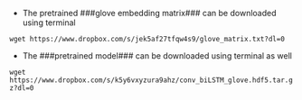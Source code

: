 - The pretrained ###glove embedding matrix### can be downloaded using terminal


``` wget https://www.dropbox.com/s/jek5af27tfqw4s9/glove_matrix.txt?dl=0 ```


- The ###pretrained model### can be downloaded using terminal as well


``` wget https://www.dropbox.com/s/k5y6vxyzura9ahz/conv_biLSTM_glove.hdf5.tar.gz?dl=0 ```

